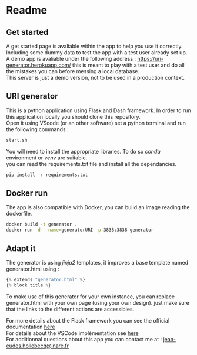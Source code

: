 # Readme  

## Get started  

A get started page is avaliable within the app to help you use it correctly. Including some dummy data to test the app with a test user already set up.
A demo app is avaliable under the following address : https://uri-generator.herokuapp.com/ this is meant to play with a test user and do all the mistakes you can before messing a local database.  
This server is just a demo version, not to be used in a production context.

## URI generator  

This is a python application using Flask and Dash framework.
In order to run this application locally you should clone this repository.  
Open it using VScode (or an other software) set a python terminal and run the following commands :  

``` bash
start.sh
```

You will need to install the appropriate libraries. To do so *conda* environment or *venv* are suitable.  
you can read the requirements.txt file and install all the dependancies.  

 ``` bash
 pip install -r requirements.txt
 ```

## Docker run

The app is also compatible with Docker, you can build an image reading the dockerfile.

``` bash
docker build -t generator .
docker run -d --name=generatorURI -p 3838:3838 generator
```

## Adapt it  

The generator is using *jinja2* templates, it improves a base template named generator.html using :  

```python
{% extends "generator.html" %}
{% block title %}
```

To make use of this generator for your own instance, you can replace generator.html with your own page (using your own design). just make sure that the links to the different actions are accessibles.

For more details about the Flask framework you can see the official documentation [here](https://flask.palletsprojects.com/en/1.1.x/)  
For details about the VSCode implémentation see [here](https://code.visualstudio.com/docs/python/tutorial-flask)  
For additionnal questions about this app you can contact me at : jean-eudes.hollebecq@inare.fr  
